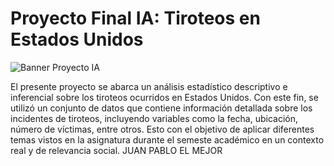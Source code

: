 # Proyecto Final IA: Tiroteos en Estados Unidos

![Banner Proyecto IA](https://github.com/user-attachments/assets/8c164cc0-4c34-4b52-8230-22f58db5f89b)

El presente proyecto se abarca un análisis estadístico descriptivo e inferencial sobre los tiroteos ocurridos en Estados Unidos. Con este fin, se utilizó un conjunto de datos que contiene información detallada sobre los incidentes de tiroteos, incluyendo variables como la fecha, ubicación, número de víctimas, entre otros. Esto con el objetivo de aplicar diferentes temas vistos en la asignatura durante el semeste académico en un contexto real y de relevancia social. JUAN PABLO EL MEJOR 
